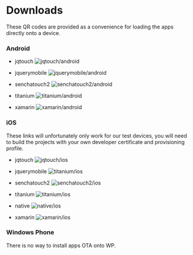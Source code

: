 # Downloads

These QR codes are provided as a convenience for loading the apps directly onto a device.

### Android

* jqtouch
![jqtouch/android](https://chart.googleapis.com/chart?chs=116x116&cht=qr&chl=http://build.phonegap.com/apps/278057/install/?qr_key=GmmkcevXQWz1fHwCa1Lv&chld=L|1&choe=UTF-8)

* jquerymobile
![jquerymobile/android](https://chart.googleapis.com/chart?cht=qr&chs=300x300&chl=https://github.com/downloads/ColinEberhardt/PropertyFinderCrossPlatform/PropertyCross-jquerymobile.apk)

* senchatouch2
![senchatouch2/android](https://chart.googleapis.com/chart?cht=qr&chs=300x300&chl=https://github.com/downloads/ColinEberhardt/PropertyFinderCrossPlatform/PropertyCross-senchatouch2.apk)

* titanium
![titanium/android](https://chart.googleapis.com/chart?cht=qr&chs=300x300&chl=https://github.com/downloads/ColinEberhardt/PropertyFinderCrossPlatform/PropertyCross-titanium.apk)

* xamarin
![xamarin/android](https://chart.googleapis.com/chart?cht=qr&chs=300x300&chl=https://github.com/downloads/ColinEberhardt/PropertyFinderCrossPlatform/PropertyCross-xamarin.apk)

### iOS

These links will unfortunately only work for our test devices, you will need to build the projects with your own developer certificate and provisioning profile.

* jqtouch
![jqtouch/ios](https://chart.googleapis.com/chart?chs=116x116&cht=qr&chl=http://build.phonegap.com/apps/278057/install/?qr_key=GmmkcevXQWz1fHwCa1Lv&chld=L|1&choe=UTF-8)

* jquerymobile
![titanium/ios](https://chart.googleapis.com/chart?cht=qr&chs=400x400&chl=itms-services%3A%2F%2F%3Faction%3Ddownload-manifest%26url%3Dhttp%253A%252F%252Fplist-gen.appspot.com%252Fplist.jsp%253Furl%253Dhttps%25253A%25252F%25252Fgithub.com%25252Fdownloads%25252FColinEberhardt%25252FPropertyFinderCrossPlatform%25252FPropertyCross-jquerymobile.ipa%2526id%253Dcom.propertycross.jquerymobile.ios%2526ver%253D1.0.0%2526title%253DPropertyCross)

* senchatouch2
![senchatouch2/ios](https://chart.googleapis.com/chart?cht=qr&chs=400x400&chl=itms-services%3A%2F%2F%3Faction%3Ddownload-manifest%26url%3Dhttp%253A%252F%252Fplist-gen.appspot.com%252Fplist.jsp%253Furl%253Dhttps%25253A%25252F%25252Fgithub.com%25252Fdownloads%25252FColinEberhardt%25252FPropertyFinderCrossPlatform%25252FPropertyCross-senchatouch2.ipa%2526id%253Dcom.propertycross.senchatouch2%2526ver%253D1.0.0%2526title%253DPropertyCross)

* titanium
![titanium/ios](https://chart.googleapis.com/chart?cht=qr&chs=400x400&chl=itms-services%3A%2F%2F%3Faction%3Ddownload-manifest%26url%3Dhttp%253A%252F%252Fplist-gen.appspot.com%252Fplist.jsp%253Furl%253Dhttps%25253A%25252F%25252Fgithub.com%25252Fdownloads%25252FColinEberhardt%25252FPropertyFinderCrossPlatform%25252FPropertyCross-titanium.ipa%2526id%253Dcom.propertycross.titanium%2526ver%253D1.0.0%2526title%253DPropertyCross)

* native
![native/ios](https://chart.googleapis.com/chart?cht=qr&chs=400x400&chl=itms-services%3A%2F%2F%3Faction%3Ddownload-manifest%26url%3Dhttp%253A%252F%252Fplist-gen.appspot.com%252Fplist.jsp%253Furl%253Dhttps%25253A%25252F%25252Fgithub.com%25252Fdownloads%25252FColinEberhardt%25252FPropertyFinderCrossPlatform%25252FPropertyCross-native.ipa%2526id%253Dcom.propertycross.ios%2526ver%253D1.0.0%2526title%253DPropertyCross)

* xamarin
![xamarin/ios](https://chart.googleapis.com/chart?cht=qr&chs=400x400&chl=itms-services%3A%2F%2F%3Faction%3Ddownload-manifest%26url%3Dhttp%253A%252F%252Fplist-gen.appspot.com%252Fplist.jsp%253Furl%253Dhttps%25253A%25252F%25252Fgithub.com%25252Fdownloads%25252FColinEberhardt%25252FPropertyFinderCrossPlatform%25252FPropertyCross-xamarin.ipa%2526id%253Dcom.propertycross.xamarin%2526ver%253D1.0.0%2526title%253DPropertyCross)

### Windows Phone

There is no way to install apps OTA onto WP.
